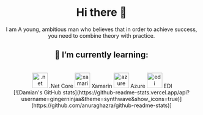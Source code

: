 <div align="center">
 
 # Hi there 👋
I am A young, ambitious man who believes that in order to achieve success, you need to combine theory with practice.

## 🌱 I’m currently learning:
<br/>
<img align="center">
 <img src="https://upload.wikimedia.org/wikipedia/commons/e/ee/.NET_Core_Logo.svg" alt=".net" height="40"/> .Net Core 
 <img src="https://docs.microsoft.com/pl-pl/media/logos/logo_xamarin.svg" alt="xamarin" height="40"/> Xamarin 
 <img src="https://azure.microsoft.com/svghandler/virtual-machines-sharepoint/?width=600&height=315" alt="azure" height="40"/> Azure 
 <img src="https://www.laneyduke.com/wp-content/uploads/2014/10/Capabilities-EDI.png" alt="edi" height="40"/> EDI 
</img>

<br/>
[![Damian's GitHub stats](https://github-readme-stats.vercel.app/api?username=gingerninjaa&theme=synthwave&show_icons=true)](https://github.com/anuraghazra/github-readme-stats)]
</div>

